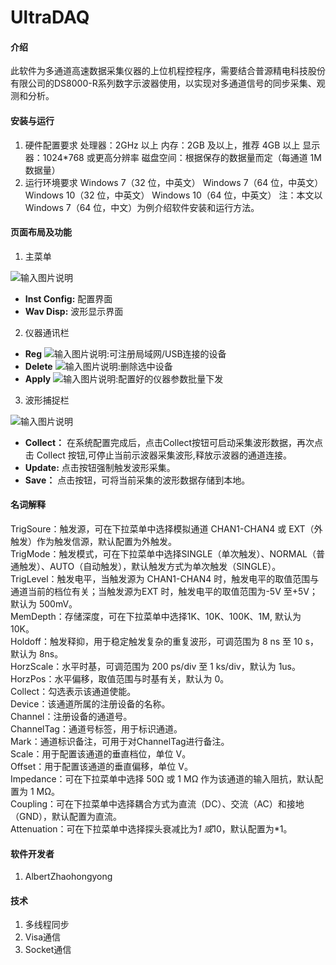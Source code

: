 # UltraDAQ

#### 介绍
此软件为多通道高速数据采集仪器的上位机程控程序，需要结合普源精电科技股份有限公司的DS8000-R系列数字示波器使用，以实现对多通道信号的同步采集、观测和分析。

#### 安装与运行
1. 硬件配置要求
处理器：2GHz 以上
内存：2GB 及以上，推荐 4GB 以上
显示器：1024*768 或更高分辨率
磁盘空间：根据保存的数据量而定（每通道 1M 数据量）
2. 运行环境要求
Windows 7（32 位，中英文）
Windows 7（64 位，中英文）
Windows 10（32 位，中英文）
Windows 10（64 位，中英文）
注：本文以 Windows 7（64 位，中文）为例介绍软件安装和运行方法。

#### 页面布局及功能
1.  主菜单

![输入图片说明](https://images.gitee.com/uploads/images/2020/1103/171037_5568d631_6550018.png "屏幕截图.png")
- **Inst Config:** 配置界面
- **Wav Disp:** 波形显示界面
2.  仪器通讯栏
- **Reg** ![输入图片说明](https://images.gitee.com/uploads/images/2020/1103/171212_204c0a75_6550018.png "屏幕截图.png"):可注册局域网/USB连接的设备
- **Delete** ![输入图片说明](https://images.gitee.com/uploads/images/2020/1103/171309_c273abd9_6550018.png "屏幕截图.png"):删除选中设备
- **Apply** ![输入图片说明](https://images.gitee.com/uploads/images/2020/1103/171525_a4624ec1_6550018.png "屏幕截图.png"):配置好的仪器参数批量下发
3.  波形捕捉栏

![输入图片说明](https://images.gitee.com/uploads/images/2020/1103/171619_29a3cf51_6550018.png "屏幕截图.png")
- **Collect：** 在系统配置完成后，点击Collect按钮可启动采集波形数据，再次点击 Collect 按钮,可停止当前示波器采集波形,释放示波器的通道连接。
- **Update:** 点击按钮强制触发波形采集。
- **Save：** 点击按钮，可将当前采集的波形数据存储到本地。

#### 名词解释
TrigSoure：触发源，可在下拉菜单中选择模拟通道 CHAN1-CHAN4 或 EXT（外触发）作为触发信源，默认配置为外触发。  
TrigMode：触发模式，可在下拉菜单中选择SINGLE（单次触发）、NORMAL（普通触发）、AUTO（自动触发），默认触发方式为单次触发（SINGLE）。  
TrigLevel：触发电平，当触发源为 CHAN1-CHAN4 时，触发电平的取值范围与通道当前的档位有关；当触发源为EXT 时，触发电平的取值范围为-5V 至+5V；默认为 500mV。  
MemDepth：存储深度，可在下拉菜单中选择1K、10K、100K、1M, 默认为 10K。  
Holdoff：触发释抑，用于稳定触发复杂的重复波形，可调范围为 8 ns 至 10 s，默认为 8ns。  
HorzScale：水平时基，可调范围为 200 ps/div 至 1 ks/div，默认为 1us。  
HorzPos：水平偏移，取值范围与时基有关，默认为 0。  
Collect：勾选表示该通道使能。  
Device：该通道所属的注册设备的名称。  
Channel：注册设备的通道号。  
ChannelTag：通道号标签，用于标识通道。  
Mark：通道标识备注，可用于对ChannelTag进行备注。  
Scale：用于配置该通道的垂直档位，单位 V。  
Offset：用于配置该通道的垂直偏移，单位 V。  
Impedance：可在下拉菜单中选择 50Ω 或 1 MΩ 作为该通道的输入阻抗，默认配置为 1 MΩ。  
Coupling：可在下拉菜单中选择耦合方式为直流（DC）、交流（AC）和接地（GND），默认配置为直流。  
Attenuation：可在下拉菜单中选择探头衰减比为*1 或*10，默认配置为*1。  


#### 软件开发者
1.  AlbertZhaohongyong

#### 技术
1.  多线程同步
2.  Visa通信
3.  Socket通信
